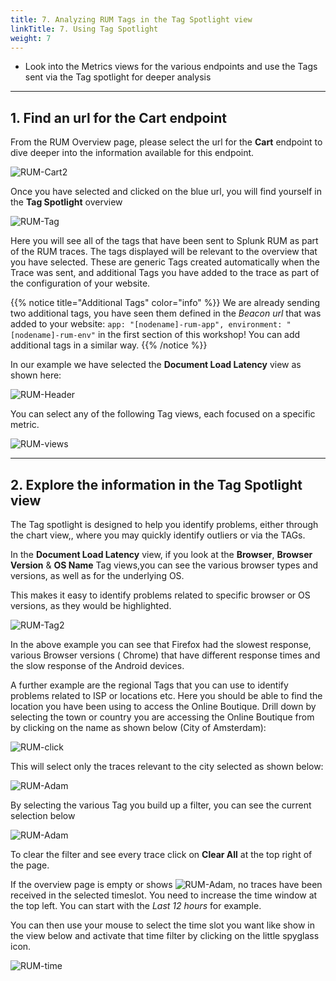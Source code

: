 ```yaml
---
title: 7. Analyzing RUM Tags in the Tag Spotlight view
linkTitle: 7. Using Tag Spotlight
weight: 7
---
```

* Look into the Metrics views for the various endpoints and use the Tags sent via the Tag spotlight for deeper analysis

---

## 1. Find an url for the Cart endpoint

From the RUM Overview page, please select the url for the **Cart** endpoint to dive deeper into the information available for this endpoint.

![RUM-Cart2](../../images/RUM-select-cart.png)

Once you have selected and clicked on the blue url, you will find yourself in the **Tag Spotlight** overview

![RUM-Tag](../../images/RUM-TAG-Overview.png)

Here you will see all of the tags that have been sent to Splunk RUM as part of the RUM traces. The tags displayed will be relevant to the overview that you have selected.  These are generic Tags created automatically when the Trace was sent, and additional Tags you have added to the trace as part of the configuration of your website.

{{% notice title="Additional Tags" color="info" %}}
We are already sending two additional tags, you have seen them defined in the *Beacon url* that was added to your website:  `app: "[nodename]-rum-app", environment: "[nodename]-rum-env"` in the first section of this workshop! You can add additional tags in a similar way.
{{% /notice %}}

In our example we have selected the **Document Load Latency** view as shown here:

![RUM-Header](../../images/RUM-Selection.png)

You can select any of the following Tag views, each focused on a specific metric.

![RUM-views](../../images/RUM-Tag-views.png)

---

## 2. Explore the information in the Tag Spotlight view

The Tag spotlight is designed to help you identify  problems, either through the chart view,, where you may quickly identify outliers or via the TAGs.

In the **Document Load Latency** view, if you look at the **Browser**, **Browser Version** & **OS Name** Tag views,you can see the various browser types and versions, as well as for the underlying OS.

This makes it easy to identify problems related to specific browser or OS versions, as they would be highlighted.

![RUM-Tag2](../../images/RUMBrowserTags.png)

In the above example you can see that Firefox had the slowest response,  various Browser versions ( Chrome) that have different response times  and the slow response of the Android devices.

A further example are the regional Tags that you can use to identify problems related to ISP or locations etc. Here you should be able to find the location you have been using to access the Online Boutique. Drill down by selecting  the town or country you are accessing the Online Boutique from by clicking on the name as shown below (City of Amsterdam):

![RUM-click](../../images/RUM-Region.png)

This will select only the traces relevant to the city selected as shown below:

![RUM-Adam](../../images/RUM-Adam.png)

By selecting the various Tag you build up a filter, you can see the current selection  below

![RUM-Adam](../../images/RUM-Filter.png)

To clear the filter and see every trace click on **Clear All** at the top right of the page.

If the overview page  is empty or shows ![RUM-Adam](../../images/RUM-NoTime.png), no traces have been received in the selected timeslot.
You need to increase the time window at the top left.  You can start with the *Last 12 hours* for example.

You can then use your mouse to select the time slot you want like show in the view below and  activate that time filter by clicking on the little spyglass icon.

![RUM-time](../../images/RUM-TimeSelect.png)
